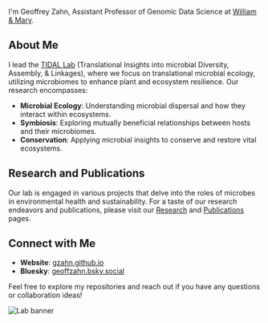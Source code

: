 
I'm Geoffrey Zahn, Assistant Professor of Genomic Data Science at [William & Mary](https://www.wm.edu/as/appliedscience/).

## About Me

I lead the [TIDAL Lab](https://gzahn.github.io) (Translational Insights into microbial Diversity, Assembly, & Linkages), where we focus on translational microbial ecology, utilizing microbiomes to enhance plant and ecosystem resilience. Our research encompasses:

- **Microbial Ecology**: Understanding microbial dispersal and how they interact within ecosystems.
- **Symbiosis**: Exploring mutually beneficial relationships between hosts and their microbiomes.
- **Conservation**: Applying microbial insights to conserve and restore vital ecosystems.

## Research and Publications

Our lab is engaged in various projects that delve into the roles of microbes in environmental health and sustainability. For a taste of our research endeavors and publications, please visit our [Research](https://gzahn.github.io/research/) and [Publications](https://gzahn.github.io/publications/) pages.

## Connect with Me

- **Website**: [gzahn.github.io](https://gzahn.github.io)
- **Bluesky**: [geoffzahn.bsky.social](https://bsky.app/profile/geoffzahn.bsky.social)

Feel free to explore my repositories and reach out if you have any questions or collaboration ideas!

<img src="https://gzahn.github.io/assets/images/main_banner.jpg" alt="Lab banner"/>

